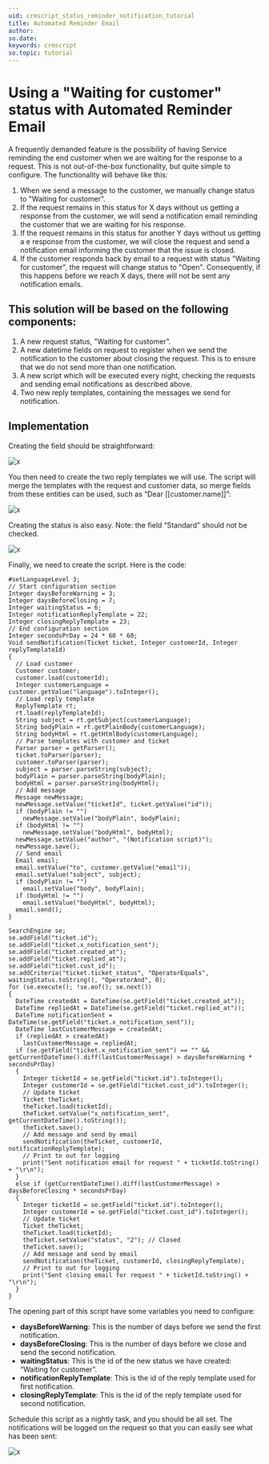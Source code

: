 ```yaml
---
uid: crmscript_status_reminder_notification_tutorial
title: Automated Reminder Email
author:
so.date:
keywords: crmscript
so.topic: tutorial
---
```


# Using a "Waiting for customer" status with Automated Reminder Email

A frequently demanded feature is the possibility of having Service reminding the end customer when we are waiting for the response to a request. This is not out-of-the-box functionality, but quite simple to configure. The functionality will behave like this:

1. When we send a message to the customer, we manually change status to "Waiting for customer".
2. If the request remains in this status for X days without us getting a response from the customer, we will send a notification email reminding the customer that we are waiting for his response.
3. If the request remains in this status for another Y days without us getting a e response from the customer, we will close the request and send a notification email informing the customer that the issue is closed.
4. If the customer responds back by email to a request with status "Waiting for customer", the request will change status to "Open". Consequently, if this happens before we reach X days, there will not be sent any notification emails.

## This solution will be based on the following components:

1. A new request status, "Waiting for customer".
2. A new datetime fields on request to register when we send the notification to the customer about closing the request. This is to ensure that we do not send more than one notification.
3. A new script which will be executed every night, checking the requests and sending email notifications as described above.
4. Two new reply templates, containing the messages we send for notification.

## Implementation
Creating the field should be straightforward:

![x][img1]

You then need to create the two reply templates we will use. The script will merge the templates with the request and customer data, so merge fields from these entities can be used, such as “Dear [[customer.name]]”:

![x][img2]

Creating the status is also easy. Note: the field “Standard” should not be checked.

![x][img3]

Finally, we need to create the script. Here is the code:

```crmscript
#setLanguageLevel 3;
// Start configuration section
Integer daysBeforeWarning = 3;
Integer daysBeforeClosing = 7;
Integer waitingStatus = 6;
Integer notificationReplyTemplate = 22;
Integer closingReplyTemplate = 23;
// End configuration section
Integer secondsPrDay = 24 * 60 * 60;
Void sendNotification(Ticket ticket, Integer customerId, Integer replyTemplateId)
{
  // Load customer
  Customer customer;
  customer.load(customerId);
  Integer customerLanguage = customer.getValue("language").toInteger();
  // Load reply template
  ReplyTemplate rt;
  rt.load(replyTemplateId);
  String subject = rt.getSubject(customerLanguage);
  String bodyPlain = rt.getPlainBody(customerLanguage);
  String bodyHtml = rt.getHtmlBody(customerLanguage);
  // Parse templates with customer and ticket
  Parser parser = getParser();
  ticket.toParser(parser);
  customer.toParser(parser);
  subject = parser.parseString(subject);
  bodyPlain = parser.parseString(bodyPlain);
  bodyHtml = parser.parseString(bodyHtml);
  // Add message
  Message newMessage;
  newMessage.setValue("ticketId", ticket.getValue("id"));
  if (bodyPlain != "")
    newMessage.setValue("bodyPlain", bodyPlain);
  if (bodyHtml != "")
    newMessage.setValue("bodyHtml", bodyHtml);
  newMessage.setValue("author", "(Notification script)");
  newMessage.save();
  // Send email
  Email email;
  email.setValue("to", customer.getValue("email"));
  email.setValue("subject", subject);
  if (bodyPlain != "")
    email.setValue("body", bodyPlain);
  if (bodyHtml != "")
    email.setValue("bodyHtml", bodyHtml);
  email.send();
}

SearchEngine se;
se.addField("ticket.id");
se.addField("ticket.x_notification_sent");
se.addField("ticket.created_at");
se.addField("ticket.replied_at");
se.addField("ticket.cust_id");
se.addCriteria("ticket.ticket_status", "OperatorEquals", waitingStatus.toString(), "OperatorAnd", 0);
for (se.execute(); !se.eof(); se.next())
{
  DateTime createdAt = DateTime(se.getField("ticket.created_at"));
  DateTime repliedAt = DateTime(se.getField("ticket.replied_at"));
  DateTime notificationSent = DateTime(se.getField("ticket.x_notification_sent"));
  DateTime lastCustomerMessage = createdAt;
  if (repliedAt > createdAt)
    lastCustomerMessage = repliedAt;
  if (se.getField("ticket.x_notification_sent") == "" && getCurrentDateTime().diff(lastCustomerMessage) > daysBeforeWarning * secondsPrDay)
  {
    Integer ticketId = se.getField("ticket.id").toInteger();
    Integer customerId = se.getField("ticket.cust_id").toInteger();
    // Update ticket
    Ticket theTicket;
    theTicket.load(ticketId);
    theTicket.setValue("x_notification_sent", getCurrentDateTime().toString());
    theTicket.save();
    // Add message and send by email
    sendNotification(theTicket, customerId, notificationReplyTemplate);
    // Print to out for logging
    print("Sent notification email for request " + ticketId.toString() + "\r\n");
  }
  else if (getCurrentDateTime().diff(lastCustomerMessage) > daysBeforeClosing * secondsPrDay)
  {
    Integer ticketId = se.getField("ticket.id").toInteger();
    Integer customerId = se.getField("ticket.cust_id").toInteger();
    // Update ticket
    Ticket theTicket;
    theTicket.load(ticketId);
    theTicket.setValue("status", "2"); // Closed
    theTicket.save();
    // Add message and send by email
    sendNotification(theTicket, customerId, closingReplyTemplate);
    // Print to out for logging
    print("Sent closing email for request " + ticketId.toString() + "\r\n");
  }
}
```

The opening part of this script have some variables you need to configure:

* **daysBeforeWarning**: This is the number of days before we send the first notification.
* **daysBeforeClosing**: This is the number of days before we close and send the second notification.
* **waitingStatus**: This is the id of the new status we have created: “Waiting for customer”.
* **notificationReplyTemplate**: This is the id of the reply template used for first notification.
* **closingReplyTemplate**: This is the id of the reply template used for second notification.

Schedule this script as a nightly task, and you should be all set. The notifications will be logged on the request so that you can easily see what has been sent:

![x][img4]

[img1]: media/466-notification_field.png
[img2]: media/466-reply_template.png
[img3]: media/466-request_status.png
[img4]: media/466-ticket_view.png